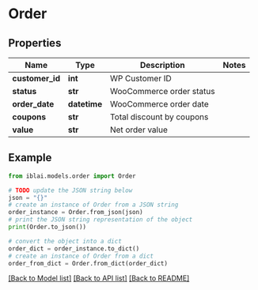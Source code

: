 # Order


## Properties

Name | Type | Description | Notes
------------ | ------------- | ------------- | -------------
**customer_id** | **int** | WP Customer ID | 
**status** | **str** | WooCommerce order status | 
**order_date** | **datetime** | WooCommerce order date | 
**coupons** | **str** | Total discount by coupons | 
**value** | **str** | Net order value | 

## Example

```python
from iblai.models.order import Order

# TODO update the JSON string below
json = "{}"
# create an instance of Order from a JSON string
order_instance = Order.from_json(json)
# print the JSON string representation of the object
print(Order.to_json())

# convert the object into a dict
order_dict = order_instance.to_dict()
# create an instance of Order from a dict
order_from_dict = Order.from_dict(order_dict)
```
[[Back to Model list]](../README.md#documentation-for-models) [[Back to API list]](../README.md#documentation-for-api-endpoints) [[Back to README]](../README.md)


